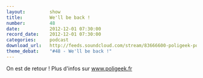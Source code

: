 ```yaml
---
layout:         show
title:          We'll be back !
number:         48
date:           2012-12-01 07:30:00
record_date:    2012-12-01 07:30:00
categories:     podcast
download_url:   http://feeds.soundcloud.com/stream/83666600-poligeek-poligeek48.mp3
theme_debat:    "#48 - We'll be back !"
---
```



On est de retour ! Plus d'infos sur www.poligeek.fr

